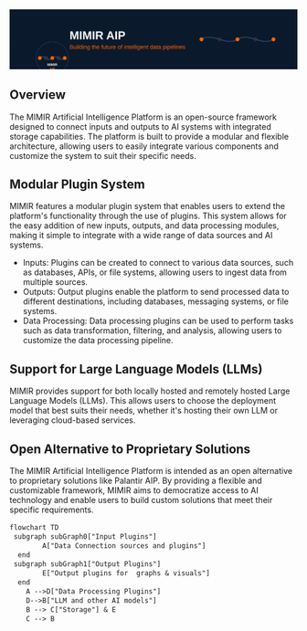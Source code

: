 <img src="Docs/Assets/mimir-aip-svg-banners.svg" alt="Mimir AIP- Building the future of intelligent data pipelines"/>

Overview
---
The MIMIR Artificial Intelligence Platform is an open-source framework designed to connect inputs and outputs to AI systems with integrated storage capabilities. The platform is built to provide a modular and flexible architecture, allowing users to easily integrate various components and customize the system to suit their specific needs.

Modular Plugin System
---
MIMIR features a modular plugin system that enables users to extend the platform's functionality through the use of plugins. This system allows for the easy addition of new inputs, outputs, and data processing modules, making it simple to integrate with a wide range of data sources and AI systems.

- Inputs: Plugins can be created to connect to various data sources, such as databases, APIs, or file systems, allowing users to ingest data from multiple sources.
- Outputs: Output plugins enable the platform to send processed data to different destinations, including databases, messaging systems, or file systems.
- Data Processing: Data processing plugins can be used to perform tasks such as data transformation, filtering, and analysis, allowing users to customize the data processing pipeline.

Support for Large Language Models (LLMs)
---
MIMIR provides support for both locally hosted and remotely hosted Large Language Models (LLMs). This allows users to choose the deployment model that best suits their needs, whether it's hosting their own LLM or leveraging cloud-based services.

Open Alternative to Proprietary Solutions
---
The MIMIR Artificial Intelligence Platform is intended as an open alternative to proprietary solutions like Palantir AIP. By providing a flexible and customizable framework, MIMIR aims to democratize access to AI technology and enable users to build custom solutions that meet their specific requirements.

```mermaid
flowchart TD
 subgraph subGraph0["Input Plugins"]
        A["Data Connection sources and plugins"]
  end
 subgraph subGraph1["Output Plugins"]
        E["Output plugins for  graphs & visuals"]
  end
    A -->D["Data Processing Plugins"]
    D-->B["LLM and other AI models"]
    B --> C["Storage"] & E
    C --> B

```
